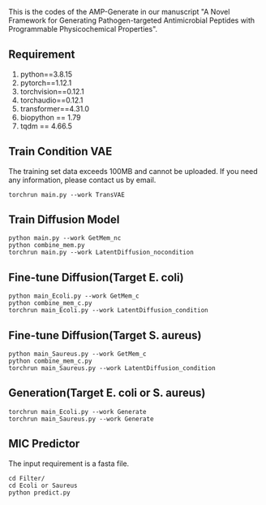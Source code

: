 This is the codes of the AMP-Generate in our manuscript "A Novel Framework for Generating Pathogen-targeted Antimicrobial Peptides with Programmable Physicochemical Properties".

## Requirement

1. python==3.8.15
1. pytorch==1.12.1
1. torchvision==0.12.1
1. torchaudio==0.12.1
1. transformer==4.31.0
1. biopython == 1.79
1. tqdm == 4.66.5

## Train Condition VAE

The training set data exceeds 100MB and cannot be uploaded. If you need any information, please contact us by email.

```
torchrun main.py --work TransVAE 
```

## Train Diffusion Model

```
python main.py --work GetMem_nc
python combine_mem.py
torchrun main.py --work LatentDiffusion_nocondition 
```

## Fine-tune Diffusion(Target E. coli)

```
python main_Ecoli.py --work GetMem_c
python combine_mem_c.py
torchrun main_Ecoli.py --work LatentDiffusion_condition 
```

## Fine-tune Diffusion(Target S. aureus)

``` 
python main_Saureus.py --work GetMem_c
python combine_mem_c.py
torchrun main_Saureus.py --work LatentDiffusion_condition 
```

## Generation(Target E. coli or S. aureus)

``` 
torchrun main_Ecoli.py --work Generate
torchrun main_Saureus.py --work Generate
```

## MIC Predictor

The input requirement is a fasta file.

```
cd Filter/
cd Ecoli or Saureus
python predict.py 
```
